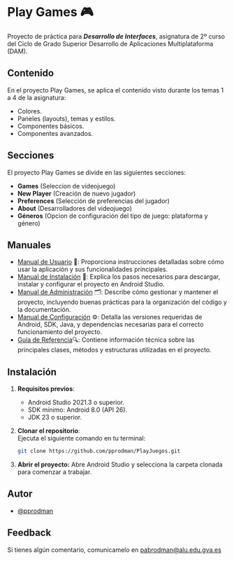 
# Play Games 🎮
Proyecto de práctica para ***Desarrollo de Interfaces***, asignatura de 2º curso del Ciclo de Grado Superior Desarrollo de Aplicaciones Multiplataforma (DAM).

## Contenido
En el proyecto Play Games, se aplica el contenido visto durante los temas 1 a 4 de la asignatura:
- Colores.
- Paneles (layouts), temas y estilos.
- Componentes básicos.
- Componentes avanzados.

## Secciones
El proyecto Play Games se divide en las siguientes secciones:

- **Games** (Seleccion de videojuego)
- **New Player** (Creación de nuevo jugador)
- **Preferences** (Selección de preferencias del jugador)
- **About** (Desarrolladores del videojuego)
- **Géneros** (Opcion de configuración del tipo de juego: plataforma y género)

 ## Manuales
- [Manual de Usuario](./MANUAL_USUARIO.md) 📖: Proporciona instrucciones detalladas sobre cómo usar la aplicación y sus funcionalidades principales.
- [Manual de Instalación](./MANUAL_INSTALACION.md) 💾: Explica los pasos necesarios para descargar, instalar y configurar el proyecto en Android Studio.
- [Manual de Administración](./MANUAL_ADMINISTRACION.md) 🗂️: Describe cómo gestionar y mantener el proyecto, incluyendo buenas prácticas para la organización del código y la documentación.
- [Manual de Configuración](./MANUAL_CONFIGURACION.md) ⚙️: Detalla las versiones requeridas de Android, SDK, Java, y dependencias necesarias para el correcto funcionamiento del proyecto.
- [Guía de Referencia](./GUIA_DE_REFERENCIA.md)🔍: Contiene información técnica sobre las principales clases, métodos y estructuras utilizadas en el proyecto.

## Instalación
1. **Requisitos previos**:  
   - Android Studio 2021.3 o superior.  
   - SDK mínimo: Android 8.0 (API 26).  
   - JDK 23 o superior.  

2. **Clonar el repositorio**:  
   Ejecuta el siguiente comando en tu terminal:  
   ```bash
   git clone https://github.com/pprodman/PlayJuegos.git
   ```

3. **Abrir el proyecto:**
Abre Android Studio y selecciona la carpeta clonada para comenzar a trabajar.

## Autor
- [@pprodman](https://www.github.com/pprodman)

## Feedback

Si tienes algún comentario, comunícamelo en pabrodman@alu.edu.gva.es

